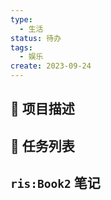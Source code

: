 ```yaml
---
type:
  - 生活
status: 待办
tags:
  - 娱乐
create: 2023-09-24
---
```


## 📄 项目描述



## 📅 任务列表



## `ris:Book2` 笔记





